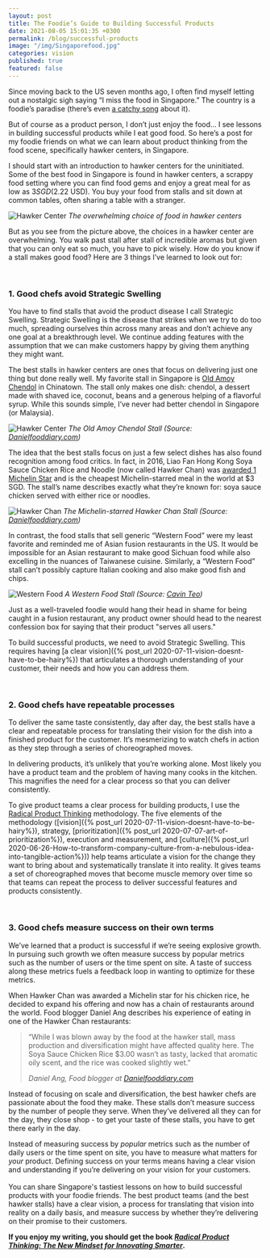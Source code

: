 ```yaml
---
layout: post
title: The Foodie’s Guide to Building Successful Products
date: 2021-08-05 15:01:35 +0300
permalink: /blog/successful-products
image: "/img/Singaporefood.jpg"
categories: vision
published: true
featured: false
---
```


Since moving back to the US seven months ago, I often find myself letting out a nostalgic sigh saying “I miss the food in Singapore.” The country is a foodie’s paradise (there’s even [a catchy song](https://youtu.be/sWRIITDrcak) about it).

But of course as a product person, I don’t just enjoy the food… I see lessons in building successful products while I eat good food. So here’s a post for my foodie friends on what we can learn about product thinking from the food scene, specifically hawker centers, in Singapore.

I should start with an introduction to hawker centers for the uninitiated. Some of the best food in Singapore is found in hawker centers, a scrappy food setting where you can find food gems and enjoy a great meal for as low as $3 SGD ($2.22 USD). You buy your food from stalls and sit down at common tables, often sharing a table with a stranger.

![Hawker Center]({{site.baseurl}}/img/hawkercenter.png)
_The overwhelming choice of food in hawker centers_

But as you see from the picture above, the choices in a hawker center are overwhelming. You walk past stall after stall of incredible aromas but given that you can only eat so much, you have to pick wisely. How do you know if a stall makes good food? Here are 3 things I’ve learned to look out for:

<br>

### 1. Good chefs avoid Strategic Swelling

You have to find stalls that avoid the product disease I call Strategic Swelling. Strategic Swelling is the disease that strikes when we try to do too much, spreading ourselves thin across many areas and don’t achieve any one goal at a breakthrough level. We continue adding features with the assumption that we can make customers happy by giving them anything they might want.

The best stalls in hawker centers are ones that focus on delivering just one thing but done really well. My favorite stall in Singapore is [Old Amoy Chendol](https://danielfooddiary.com/2019/02/23/chinatownfoodcentre/) in Chinatown. The stall only makes one dish: chendol, a dessert made with shaved ice, coconut, beans and a generous helping of a flavorful syrup. While this sounds simple, I’ve never had better chendol in Singapore (or Malaysia).

![Hawker Center]({{site.baseurl}}/img/oldamoy.jpg)
_The Old Amoy Chendol Stall (Source: [Danielfooddiary.com](https://danielfooddiary.com/2019/02/23/chinatownfoodcentre/))_

The idea that the best stalls focus on just a few select dishes has also found recognition among food critics. In fact, in 2016, Liao Fan Hong Kong Soya Sauce Chicken Rice and Noodle (now called Hawker Chan) was [awarded 1 Michelin Star](http://danielfooddiary.com/2016/07/22/hongkongsoyasauce/) and is the cheapest Michelin-starred meal in the world at $3 SGD. The stall’s name describes exactly what they’re known for: soya sauce chicken served with either rice or noodles.

![Hawker Chan]({{site.baseurl}}/img/hawkerchan.jpg)
_The Michelin-starred Hawker Chan Stall (Source: [Danielfooddiary.com](http://danielfooddiary.com/2016/07/22/hongkongsoyasauce/))_

In contrast, the food stalls that sell generic “Western Food” were my least favorite and reminded me of Asian fusion restaurants in the US. It would be impossible for an Asian restaurant to make good Sichuan food while also excelling in the nuances of Taiwanese cuisine. Similarly, a “Western Food” stall can’t possibly capture Italian cooking and also make good fish and chips.

![Western Food]({{site.baseurl}}/img/westernfood.png)
_A Western Food Stall (Source: [Cavin Teo](https://cavinteo.blogspot.com/2015/10/tanglin-halt-western-food-chicken-chop.html))_

Just as a well-traveled foodie would hang their head in shame for being caught in a fusion restaurant, any product owner should head to the nearest confession box for saying that their product "serves all users."

To build successful products, we need to avoid Strategic Swelling. This requires having [a clear vision]({% post_url 2020-07-11-vision-doesnt-have-to-be-hairy%}) that articulates a thorough understanding of your customer, their needs and how you can address them.

<br>

### 2. Good chefs have repeatable processes

To deliver the same taste consistently, day after day, the best stalls have a clear and repeatable process for translating their vision for the dish into a finished product for the customer. It’s mesmerizing to watch chefs in action as they step through a series of choreographed moves.

In delivering products, it’s unlikely that you’re working alone. Most likely you have a product team and the problem of having many cooks in the kitchen. This magnifies the need for a clear process so that you can deliver consistently.

To give product teams a clear process for building products, I use the [Radical Product Thinking](https://www.amazon.com/Radical-Product-Thinking-Mindset-Innovating-ebook/dp/B08ZNV7SW4/ref=sr_1_1?crid=1UCBFCM40PSRP&dchild=1&keywords=radical+product+thinking&qid=1628212221&s=books&sprefix=radical+product+%2Cstripbooks%2C156&sr=1-1) methodology. The five elements of the methodology ([vision]({% post_url 2020-07-11-vision-doesnt-have-to-be-hairy%}), strategy, [prioritization]({% post_url 2020-07-07-art-of-prioritization%}), execution and measurement, and [culture]({% post_url 2020-06-26-How-to-transform-company-culture-from-a-nebulous-idea-into-tangible-action%})) help teams articulate a vision for the change they want to bring about and systematically translate it into reality. It gives teams a set of choreographed moves that become muscle memory over time so that teams can repeat the process to deliver successful features and products consistently.

<br>

### 3. Good chefs measure success on their own terms

We’ve learned that a product is successful if we’re seeing explosive growth. In pursuing such growth we often measure success by popular metrics such as the number of users or the time spent on site. A taste of success along these metrics fuels a feedback loop in wanting to optimize for these metrics.

When Hawker Chan was awarded a Michelin star for his chicken rice, he decided to expand his offering and now has a chain of restaurants around the world. Food blogger Daniel Ang describes his experience of eating in one of the Hawker Chan restaurants:

> “While I was blown away by the food at the hawker stall, mass production and diversification might have affected quality here. The Soya Sauce Chicken Rice $3.00 wasn’t as tasty, lacked that aromatic oily scent, and the rice was cooked slightly wet.”
>
> <cite> Daniel Ang, Food blogger at [Danielfooddiary.com](https://danielfooddiary.com/2017/02/25/hawkerchan/) </cite>

Instead of focusing on scale and diversification, the best hawker chefs are passionate about the food they make. These stalls don’t measure success by the number of people they serve. When they’ve delivered all they can for the day, they close shop - to get your taste of these stalls, you have to get there early in the day.

Instead of measuring success by _popular_ metrics such as the number of daily users or the time spent on site, you have to measure what matters for _your_ product. Defining success on your terms means having a clear vision and understanding if you’re delivering on your vision for your customers.  
<br>
You can share Singapore's tastiest lessons on how to build successful products with your foodie friends. The best product teams (and the best hawker stalls) have a clear vision, a process for translating that vision into reality on a daily basis, and measure success by whether they’re delivering on their promise to their customers.

**If you enjoy my writing, you should get the book [_Radical Product Thinking: The New Mindset for Innovating Smarter_](https://www.amazon.com/Radical-Product-Thinking-Mindset-Innovating-ebook/dp/B08ZNV7SW4/ref=sr_1_1?crid=1UCBFCM40PSRP&dchild=1&keywords=radical+product+thinking&qid=1628212221&s=books&sprefix=radical+product+%2Cstripbooks%2C156&sr=1-1).**
